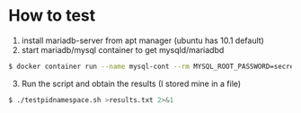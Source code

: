 # How to test
1. install mariadb-server from apt manager (ubuntu has 10.1 default)
2. start mariadb/mysql container to get mysqld/mariadbd
```bash
$ docker container run --name mysql-cont --rm MYSQL_ROOT_PASSWORD=secret -d mysql
```
3. Run the script and obtain the results (I stored mine in a file)
```bash
$ ./testpidnamespace.sh >results.txt 2>&1
```
